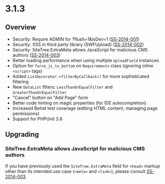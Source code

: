 # 3.1.3

## Overview

 * Security: Require ADMIN for ?flush=1&isDev=1 ([SS-2014-001](http://www.silverstripe.org/ss-2014-001-require-admin-for-flush1-and-isdev1))
 * Security: XSS in third party library (SWFUpload) ([SS-2014-002](http://www.silverstripe.org/ss-2014-002-xss-in-third-party-library-swfupload/))
 * Security: SiteTree.ExtraMeta allows JavaScript for malicious CMS authors ([SS-2014-003](http://www.silverstripe.org/ss-2014-003-extrameta-allows-javascript-for-malicious-cms-authors-/))
 * Better loading performance when using multiple `UploadField` instances
 * Option for `force_js_to_bottom` on `Requirements` class (ignoring inline `<script>` tags)
 * Added `ListDecorator->filterByCallback()` for more sophisticated filtering
 * New `DataList` filters: `LessThanOrEqualFilter` and `GreaterThanOrEqualFilter`
 * "Cancel" button on "Add Page" form
 * Better code hinting on magic properties (for IDE autocompletion)
 * Increased Behat test coverage (editing HTML content, managing page permissions)
 * Support for PHPUnit 3.8

## Upgrading

### SiteTree.ExtraMeta allows JavaScript for malicious CMS authors

If you have previously used the `SiteTree.ExtraMeta` field for `<head>` markup
other than its intended use case (`<meta>` and `<link>`), please consult
[SS-2014-003](http://www.silverstripe.org/ss-2014-003-extrameta-allows-javascript-for-malicious-cms-authors-/).